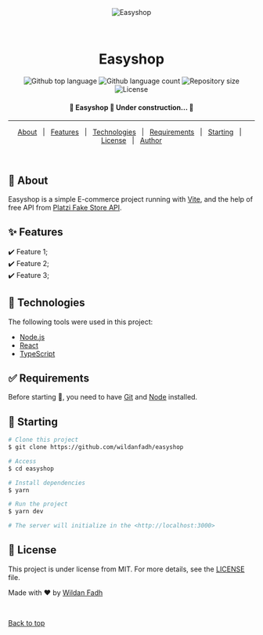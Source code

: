 <div align="center" id="top"> 
  <img src="./.github/app.gif" alt="Easyshop" />

&#xa0;

  <!-- <a href="https://easyshop.netlify.app">Demo</a> -->
</div>

<h1 align="center">Easyshop</h1>

<p align="center">
  <img alt="Github top language" src="https://img.shields.io/github/languages/top/wildanfadh/easyshop?color=56BEB8">

  <img alt="Github language count" src="https://img.shields.io/github/languages/count/wildanfadh/easyshop?color=56BEB8">

  <img alt="Repository size" src="https://img.shields.io/github/repo-size/wildanfadh/easyshop?color=56BEB8">

  <img alt="License" src="https://img.shields.io/github/license/wildanfadh/easyshop?color=56BEB8">

  <!-- <img alt="Github issues" src="https://img.shields.io/github/issues/wildanfadh/easyshop?color=56BEB8" /> -->

  <!-- <img alt="Github forks" src="https://img.shields.io/github/forks/wildanfadh/easyshop?color=56BEB8" /> -->

  <!-- <img alt="Github stars" src="https://img.shields.io/github/stars/wildanfadh/easyshop?color=56BEB8" /> -->
</p>

<!-- Status -->

<h4 align="center">
	🚧  Easyshop 🚀 Under construction...  🚧
</h4>

<hr>

<p align="center">
  <a href="#dart-about">About</a> &#xa0; | &#xa0; 
  <a href="#sparkles-features">Features</a> &#xa0; | &#xa0;
  <a href="#rocket-technologies">Technologies</a> &#xa0; | &#xa0;
  <a href="#white_check_mark-requirements">Requirements</a> &#xa0; | &#xa0;
  <a href="#checkered_flag-starting">Starting</a> &#xa0; | &#xa0;
  <a href="#memo-license">License</a> &#xa0; | &#xa0;
  <a href="https://github.com/wildanfadh" target="_blank">Author</a>
</p>

<br>

## :dart: About

Easyshop is a simple E-commerce project running with <a href="https://vitejs.dev/" target="_blank">Vite</a>, and the help of free API from <a href="https://fakeapi.platzi.com/" target="_blank">Platzi Fake Store API</a>.

## :sparkles: Features

:heavy_check_mark: Feature 1;\
:heavy_check_mark: Feature 2;\
:heavy_check_mark: Feature 3;

## :rocket: Technologies

The following tools were used in this project:

- [Node.js](https://nodejs.org/en/)
- [React](https://pt-br.reactjs.org/)
- [TypeScript](https://www.typescriptlang.org/)

## :white_check_mark: Requirements

Before starting :checkered_flag:, you need to have [Git](https://git-scm.com) and [Node](https://nodejs.org/en/) installed.

## :checkered_flag: Starting

```bash
# Clone this project
$ git clone https://github.com/wildanfadh/easyshop

# Access
$ cd easyshop

# Install dependencies
$ yarn

# Run the project
$ yarn dev

# The server will initialize in the <http://localhost:3000>
```

## :memo: License

This project is under license from MIT. For more details, see the [LICENSE](LICENSE.md) file.

Made with :heart: by <a href="https://github.com/wildanfadh" target="_blank">Wildan Fadh</a>

&#xa0;

<a href="#top">Back to top</a>

